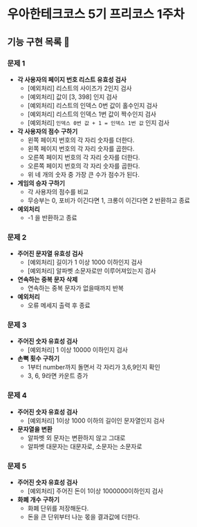 # 우아한테크코스 5기 프리코스 1주차

## 기능 구현 목록 📝

### 문제 1

- **각 사용자의 페이지 번호 리스트 유효성 검사**
    - [예외처리] 리스트의 사이즈가 2인지 검사
    - [예외처리] 값이 [3, 398] 인지 검사
    - [예외처리] 리스트의 인덱스 0번 값이 홀수인지 검사
    - [예외처리] 리스트의 인덱스 1번 값이 짝수인지 검사
    - [예외처리] `인덱스 0번 값 + 1 = 인덱스 1번 값` 인지 검사
- **각 사용자의 점수 구하기**
    - 왼쪽 페이지 번호의 각 자리 숫자를 더한다.
    - 왼쪽 페이지 번호의 각 자리 숫자를 곱한다.
    - 오른쪽 페이지 번호의 각 자리 숫자를 더한다.
    - 오른쪽 페이지 번호의 각 자리 숫자를 곱한다.
    - 위 네 개의 숫자 중 가장 큰 수가 점수가 된다.
- **게임의 승자 구하기**
    - 각 사용자의 점수를 비교
    - 무승부는 0, 포비가 이긴다면 1, 크롱이 이긴다면 2 반환하고 종료
- **예외처리**
    - -1 을 반환하고 종료

### 문제 2

- **주어진 문자열 유효성 검사**
  - [예외처리] 길이가 1 이상 1000 이하인지 검사
  - [예외처리] 알파벳 소문자로만 이루어져있는지 검사
- **연속하는 중복 문자 삭제**
  - 연속하는 중복 문자가 없을때까지 반복
- **예외처리**
  - 오류 메세지 출력 후 종료

### 문제 3

- **주어진 숫자 유효성 검사**
  - [예외처리] 1 이상 10000 이하인지 검사
- **손뼉 횟수 구하기**
  - 1부터 number까지 돌면서 각 자리가 3,6,9인지 확인
  - 3, 6, 9라면 카운트 증가

### 문제 4

- **주어진 숫자 유효성 검사**
  - [예외처리] 1이상 1000 이하의 길이인 문자열인지 검사
- **문자열을 변환**
  - 알파벳 외 문자는 변환하지 않고 그대로
  - 알파벳 대문자는 대문자로, 소문자는 소문자로

### 문제 5

- **주어진 숫자 유효성 검사**
  - [예외처리] 주어진 돈이 1이상 1000000이하인지 검사
- **화폐 개수 구하기**
  - 화폐 단위를 저장해둔다.
  - 돈을 큰 단위부터 나눈 몫을 결과값에 더한다.
